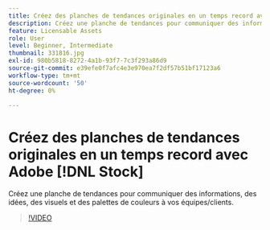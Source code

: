 ```yaml
---
title: Créez des planches de tendances originales en un temps record avec Adobe [!DNL Stock]
description: Créez une planche de tendances pour communiquer des informations, des idées, des visuels et des palettes de couleurs à vos équipes/clients
feature: Licensable Assets
role: User
level: Beginner, Intermediate
thumbnail: 331816.jpg
exl-id: 980b5818-8272-4a1b-93f7-7c3f293a86d9
source-git-commit: e39efe0f7afc4e3e970ea7f2df57b51bf17123a6
workflow-type: tm+mt
source-wordcount: '50'
ht-degree: 0%

---
```


# Créez des planches de tendances originales en un temps record avec Adobe [!DNL Stock]

Créez une planche de tendances pour communiquer des informations, des idées, des visuels et des palettes de couleurs à vos équipes/clients.

>[!VIDEO](https://video.tv.adobe.com/v/331816?hidetitle=true)
